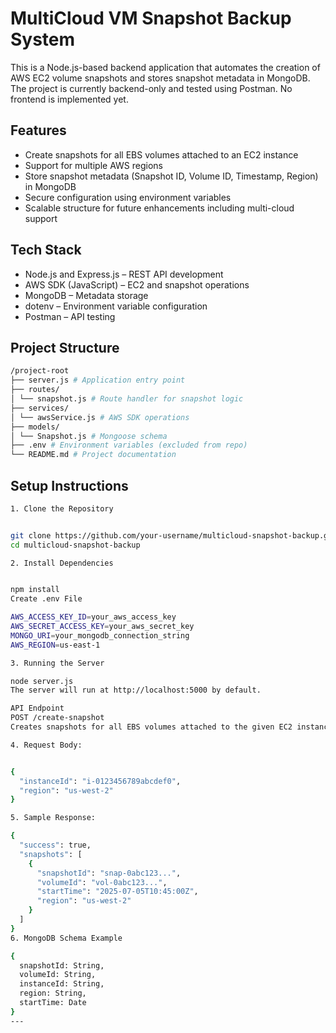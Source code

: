 # MultiCloud VM Snapshot Backup System

This is a Node.js-based backend application that automates the creation of AWS EC2 volume snapshots and stores snapshot metadata in MongoDB. The project is currently backend-only and tested using Postman. No frontend is implemented yet.

## Features

- Create snapshots for all EBS volumes attached to an EC2 instance
- Support for multiple AWS regions
- Store snapshot metadata (Snapshot ID, Volume ID, Timestamp, Region) in MongoDB
- Secure configuration using environment variables
- Scalable structure for future enhancements including multi-cloud support

## Tech Stack

- Node.js and Express.js – REST API development
- AWS SDK (JavaScript) – EC2 and snapshot operations
- MongoDB – Metadata storage
- dotenv – Environment variable configuration
- Postman – API testing

## Project Structure
```bash
/project-root
├── server.js # Application entry point
├── routes/
│ └── snapshot.js # Route handler for snapshot logic
├── services/
│ └── awsService.js # AWS SDK operations
├── models/
│ └── Snapshot.js # Mongoose schema
├── .env # Environment variables (excluded from repo)
└── README.md # Project documentation
```

## Setup Instructions
```bash
1. Clone the Repository


git clone https://github.com/your-username/multicloud-snapshot-backup.git
cd multicloud-snapshot-backup

2. Install Dependencies


npm install
Create .env File

AWS_ACCESS_KEY_ID=your_aws_access_key
AWS_SECRET_ACCESS_KEY=your_aws_secret_key
MONGO_URI=your_mongodb_connection_string
AWS_REGION=us-east-1

3. Running the Server

node server.js
The server will run at http://localhost:5000 by default.

API Endpoint
POST /create-snapshot
Creates snapshots for all EBS volumes attached to the given EC2 instance.

4. Request Body:


{
  "instanceId": "i-0123456789abcdef0",
  "region": "us-west-2"
}

5. Sample Response:

{
  "success": true,
  "snapshots": [
    {
      "snapshotId": "snap-0abc123...",
      "volumeId": "vol-0abc123...",
      "startTime": "2025-07-05T10:45:00Z",
      "region": "us-west-2"
    }
  ]
}
6. MongoDB Schema Example

{
  snapshotId: String,
  volumeId: String,
  instanceId: String,
  region: String,
  startTime: Date
}
---
